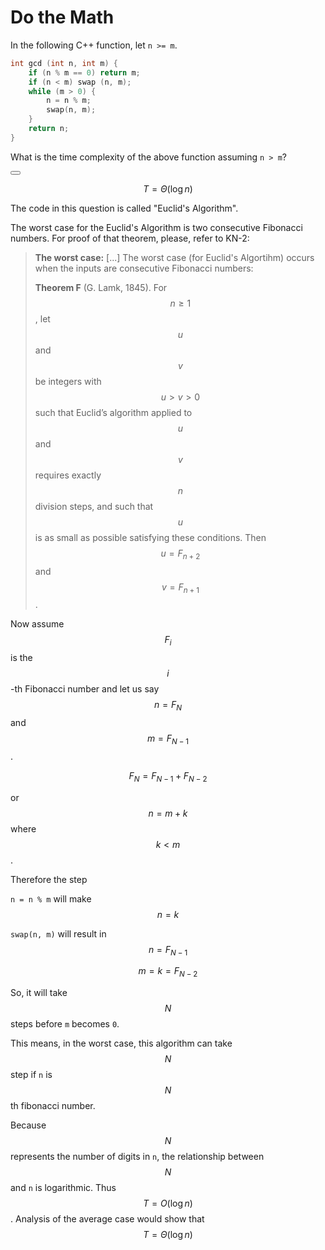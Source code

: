 # Do the Math

In the following C++ function, let `n >= m`.

```C++
int gcd (int n, int m) {
	if (n % m == 0) return m;
    if (n < m) swap (n, m);
    while (m > 0) {
    	n = n % m;
        swap(n, m);
    }
    return n;
}

```

What is the time complexity of the above function assuming `n > m`?

<button class="section" target="solution" show="Show solution" hide="Hide solution"></button>

<!--sec data-title="Solution" data-id="solution" data-show=false ces-->
$$T = \Theta(\log n)$$

The code in this question is called "Euclid's Algorithm".

The worst case for the Euclid's Algorithm is two consecutive Fibonacci numbers. For proof of that theorem, please, refer to KN-2:

> **The worst case:** [...] The worst case (for Euclid's Algortihm) occurs when the inputs are consecutive Fibonacci numbers:
>
> **Theorem F** (G. Lamk, 1845). For $$n\ge1$$, let $$u$$ and $$v$$ be integers with $$u > v > 0$$ such that Euclid’s algorithm applied to $$u$$ and $$v$$ requires exactly $$n$$ division steps, and such that $$u$$ is as small as possible satisfying these conditions. Then $$u = F_{n+2}$$ and $$v= F_{n+1}$$.
>

Now assume $$F_i$$ is the $$i$$-th Fibonacci number and let us say $$n = F_N$$ and $$m = F_{N - 1}$$.

$$ F_N = F_{N-1} + F_{N-2}$$

or $$n = m + k$$ where $$k < m$$.

Therefore the step

`n = n % m` will make $$n = k$$

`swap(n, m)` will result in $$n = F_{N-1}$$

$$m = k = F_{N-2}$$

So, it will take $$N$$ steps before `m` becomes `0`.

This means, in the worst case, this algorithm can take $$N$$ step if `n` is $$N$$th fibonacci number.

Because $$N$$ represents the number of digits in `n`, the relationship between $$N$$ and `n` is logarithmic. Thus $$T = O(\log n)$$. Analysis of the average case would show that $$T = \Theta(\log n)$$

<!--endsec-->

